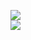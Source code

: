 [![](https://img.shields.io/badge/Made%20With-Github%20Spray-lightgrey.svg?style=for-the-badge&logo=github)](https://github.com/Annihil/github-spray#1644)  
[![](https://i.imgur.com/2DrTn0Z.gif)](https://github.com/Annihil/github-spray)